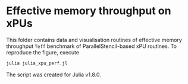 # Effective memory throughput on xPUs

This folder contains data and visualisation routines of effective memory throughput `Teff` benchmark of ParallelStencil-based xPU routines.
To reproduce the figure, execute
```bash
julia julia_xpu_perf.jl
```

The script was created for Julia v1.8.0.
